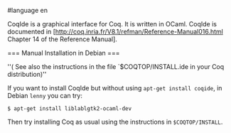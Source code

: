 #language en

CoqIde is a graphical interface for Coq. It is written in OCaml. CoqIde is documented in [http://coq.inria.fr/V8.1/refman/Reference-Manual016.html Chapter 14 of the Reference Manual].

=== Manual Installation in Debian ===

''( See also the instructions in the file `$COQTOP/INSTALL.ide in your Coq distribution)''

If you want to install CoqIde but without using `apt-get install coqide`, in Debian `lenny` you can try:

`$ apt-get install liblablgtk2-ocaml-dev`

Then try installing Coq as usual using the instructions in `$COQTOP/INSTALL`.
